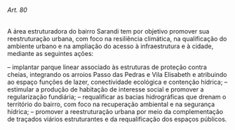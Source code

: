 
###### Art. 80
A área estruturadora do bairro Sarandi tem por objetivo promover sua reestruturação urbana, com foco na resiliência climática, na qualificação do ambiente urbano e na ampliação do acesso à infraestrutura e à cidade, mediante as seguintes ações:

– implantar parque linear associado às estruturas de proteção contra cheias, integrando os arroios Passo das Pedras e Vila Elisabeth e atribuindo ao espaço funções de lazer, conectividade ecológica e contenção hídrica;
– estimular a produção de habitação de interesse social e promover a regularização fundiária;
– requalificar as bacias hidrográficas que drenam o território do bairro, com foco na recuperação ambiental e na segurança hídrica;
– promover a reestruturação urbana por meio da complementação de traçados viários estruturantes e da requalificação dos espaços públicos.
